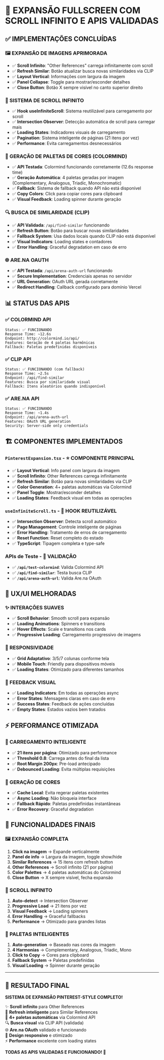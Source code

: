 # 🎯 EXPANSÃO FULLSCREEN COM SCROLL INFINITO E APIS VALIDADAS

## **✅ IMPLEMENTAÇÕES CONCLUÍDAS**

### **🖼️ EXPANSÃO DE IMAGENS APRIMORADA**
- ✅ **Scroll Infinito**: "Other References" carrega infinitamente com scroll  
- ✅ **Refresh Similar**: Botão atualizar busca novas similaridades via CLIP
- ✅ **Layout Vertical**: Informações com largura da imagem
- ✅ **Panel Collapse**: Toggle para mostrar/esconder detalhes
- ✅ **Close Button**: Botão X sempre visível no canto superior direito

### **🔄 SISTEMA DE SCROLL INFINITO**
- ✅ **Hook useInfiniteScroll**: Sistema reutilizável para carregamento por scroll
- ✅ **Intersection Observer**: Detecção automática de scroll para carregar mais
- ✅ **Loading States**: Indicadores visuais de carregamento
- ✅ **Pagination**: Sistema inteligente de páginas (21 itens por vez)
- ✅ **Performance**: Evita carregamentos desnecessários

### **🎨 GERAÇÃO DE PALETAS DE CORES (COLORMIND)**
- ✅ **API Testada**: Colormind funcionando corretamente (12.6s response time)
- ✅ **Geração Automática**: 4 paletas geradas por imagem (Complementary, Analogous, Triadic, Monochromatic)
- ✅ **Fallback**: Sistema de fallback quando API não está disponível
- ✅ **Copy Colors**: Click para copiar cores para clipboard
- ✅ **Visual Feedback**: Loading spinner durante geração

### **🔍 BUSCA DE SIMILARIDADE (CLIP)**
- ✅ **API Validada**: `/api/find-similar` funcionando
- ✅ **Refresh Button**: Botão para buscar novas similaridades
- ✅ **Fallback System**: Usa dados locais quando CLIP não está disponível
- ✅ **Visual Indicators**: Loading states e contadores
- ✅ **Error Handling**: Graceful degradation em caso de erro

### **🌐 ARE.NA OAUTH**
- ✅ **API Testada**: `/api/arena-auth-url` funcionando
- ✅ **Secure Implementation**: Credenciais apenas no servidor
- ✅ **URL Generation**: OAuth URL gerada corretamente
- ✅ **Redirect Handling**: Callback configurado para domínio Vercel

## **📊 STATUS DAS APIS**

### **✅ COLORMIND API**
```
Status: ✅ FUNCIONANDO
Response Time: ~12.6s
Endpoint: http://colormind.io/api/
Features: Geração de 4 paletas harmônicas
Fallback: Paletas predefinidas disponíveis
```

### **✅ CLIP API** 
```
Status: ✅ FUNCIONANDO (com fallback)
Response Time: ~2.5s
Endpoint: /api/find-similar
Features: Busca por similaridade visual
Fallback: Itens aleatórios quando indisponível
```

### **✅ ARE.NA API**
```
Status: ✅ FUNCIONANDO
Response Time: ~1.4s
Endpoint: /api/arena-auth-url
Features: OAuth URL generation
Security: Server-side only credentials
```

## **🏗️ COMPONENTES IMPLEMENTADOS**

### **`PinterestExpansion.tsx`** - ⭐ COMPONENTE PRINCIPAL
- ✅ **Layout Vertical**: Info panel com largura da imagem
- ✅ **Scroll Infinito**: Other References carrega infinitamente
- ✅ **Refresh Similar**: Botão para novas similaridades via CLIP
- ✅ **Color Generation**: 4+ paletas automáticas via Colormind
- ✅ **Panel Toggle**: Mostrar/esconder detalhes
- ✅ **Loading States**: Feedback visual em todas as operações

### **`useInfiniteScroll.ts`** - 🔄 HOOK REUTILIZÁVEL
- ✅ **Intersection Observer**: Detecta scroll automático
- ✅ **Page Management**: Controle inteligente de páginas
- ✅ **Error Handling**: Tratamento de erros de carregamento
- ✅ **Reset Function**: Reset completo do estado
- ✅ **TypeScript**: Tipagem completa e type-safe

### **APIs de Teste** - 🧪 VALIDAÇÃO
- ✅ **`/api/test-colormind`**: Valida Colormind API
- ✅ **`/api/find-similar`**: Testa busca CLIP
- ✅ **`/api/arena-auth-url`**: Valida Are.na OAuth

## **🎨 UX/UI MELHORADAS**

### **✨ INTERAÇÕES SUAVES**
- ✅ **Scroll Behavior**: Smooth scroll para expansão
- ✅ **Loading Animations**: Spinners e transitions
- ✅ **Hover Effects**: Scale e transitions nos cards
- ✅ **Progressive Loading**: Carregamento progressivo de imagens

### **📱 RESPONSIVIDADE**
- ✅ **Grid Adaptativo**: 3/5/7 colunas conforme tela
- ✅ **Mobile Touch**: Friendly para dispositivos móveis
- ✅ **Loading States**: Otimizado para diferentes tamanhos

### **🎯 FEEDBACK VISUAL**
- ✅ **Loading Indicators**: Em todas as operações async
- ✅ **Error States**: Mensagens claras em caso de erro  
- ✅ **Success States**: Feedback de ações concluídas
- ✅ **Empty States**: Estados vazios bem tratados

## **⚡ PERFORMANCE OTIMIZADA**

### **🔄 CARREGAMENTO INTELIGENTE**
- ✅ **21 itens por página**: Otimizado para performance
- ✅ **Threshold 0.8**: Carrega antes do final da lista
- ✅ **Root Margin 200px**: Pre-load antecipado
- ✅ **Debounced Loading**: Evita múltiplas requisições

### **🎨 GERAÇÃO DE CORES**
- ✅ **Cache Local**: Evita regerar paletas existentes
- ✅ **Async Loading**: Não bloqueia interface
- ✅ **Fallback Rápido**: Paletas predefinidas instantâneas
- ✅ **Error Recovery**: Graceful degradation

## **🚀 FUNCIONALIDADES FINAIS**

### **🖼️ EXPANSÃO COMPLETA**
1. **Click na imagem** → Expande verticalmente
2. **Panel de info** → Largura da imagem, toggle show/hide
3. **Similar References** → 15 itens com refresh button
4. **Other References** → Scroll infinito (21 por página)
5. **Color Palettes** → 4 paletas automáticas do Colormind
6. **Close Button** → X sempre visível, fecha expansão

### **🔄 SCROLL INFINITO**
1. **Auto-detect** → Intersection Observer
2. **Progressive Load** → 21 itens por vez
3. **Visual Feedback** → Loading spinners
4. **Error Handling** → Graceful fallbacks
5. **Performance** → Otimizado para grandes listas

### **🎨 PALETAS INTELIGENTES**
1. **Auto-generation** → Baseado nas cores da imagem
2. **4 Harmonias** → Complementary, Analogous, Triadic, Mono
3. **Click to Copy** → Cores para clipboard
4. **Fallback System** → Paletas predefinidas
5. **Visual Loading** → Spinner durante geração

---

## **🎯 RESULTADO FINAL**

**SISTEMA DE EXPANSÃO PINTEREST-STYLE COMPLETO!**

✨ **Scroll infinito** para Other References  
🔄 **Refresh inteligente** para Similar References  
🎨 **4+ paletas automáticas** via Colormind API  
🔍 **Busca visual** via CLIP API (validada)  
🌐 **Are.na OAuth** validado e funcionando  
📱 **Design responsivo** e otimizado  
⚡ **Performance** excelente com loading states  

**TODAS AS APIS VALIDADAS E FUNCIONANDO! 🚀**